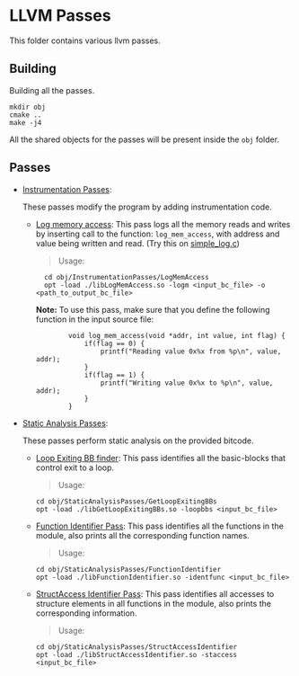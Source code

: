 # LLVM Passes
This folder contains various llvm passes.
## Building
Building all the passes.

    mkdir obj
    cmake ..
    make -j4

All the shared objects for the passes will be present inside the `obj` folder.

## Passes
* [Instrumentation Passes](https://github.com/purs3lab/hssllvmsetup/tree/main/llvm-passes/InstrumentationPasses):

    These passes modify the program by adding instrumentation code.
    * [Log memory access](https://github.com/purs3lab/hssllvmsetup/tree/main/llvm-passes/InstrumentationPasses/LogMemAccess): This pass logs all the memory reads and writes by inserting call to the function: `log_mem_access`,
    with address and value being written and read. (Try this on [simple_log.c](https://github.com/purs3lab/hssllvmsetup/tree/main/llvm-passes/simple_log.c))
      
        > Usage:

            cd obj/InstrumentationPasses/LogMemAccess
            opt -load ./libLogMemAccess.so -logm <input_bc_file> -o <path_to_output_bc_file>
            
        **Note:**
        To use this pass, make sure that you define the following function in the input source file:
        ```
                void log_mem_access(void *addr, int value, int flag) {
                    if(flag == 0) {
                        printf("Reading value 0x%x from %p\n", value, addr);
                    }
                    if(flag == 1) {
                        printf("Writing value 0x%x to %p\n", value, addr);
                    }
                }
* [Static Analysis Passes](https://github.com/purs3lab/hssllvmsetup/tree/main/llvm-passes/StaticAnalysisPasses):

    These passes perform static analysis on the provided bitcode.
    * [Loop Exiting BB finder](https://github.com/purs3lab/hssllvmsetup/tree/main/llvm-passes/StaticAnalysisPasses/GetLoopExitingBBs): This pass identifies all the basic-blocks that control exit to a loop.
        > Usage:
        ```
        cd obj/StaticAnalysisPasses/GetLoopExitingBBs
        opt -load ./libGetLoopExitingBBs.so -loopbbs <input_bc_file>
        ```
    
    * [Function Identifier Pass](https://github.com/purs3lab/hssllvmsetup/tree/main/llvm-passes/StaticAnalysisPasses/FunctionIdentifier): This pass identifies all the functions in the module, also prints all the corresponding function names.
        > Usage:
        ```
        cd obj/StaticAnalysisPasses/FunctionIdentifier
        opt -load ./libFunctionIdentifier.so -identfunc <input_bc_file>
        ```
     * [StructAccess Identifier Pass](https://github.com/purs3lab/hssllvmsetup/tree/main/llvm-passes/StaticAnalysisPasses/StructAccessIdentifier): This pass identifies all accesses to structure elements in all functions in the module, also prints the corresponding information.
        > Usage:
        ```
        cd obj/StaticAnalysisPasses/StructAccessIdentifier
        opt -load ./libStructAccessIdentifier.so -staccess <input_bc_file>
        ```
